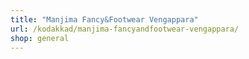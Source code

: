 ```yaml
---
title: "Manjima Fancy&Footwear Vengappara"
url: /kodakkad/manjima-fancyandfootwear-vengappara/
shop: general
---
```

